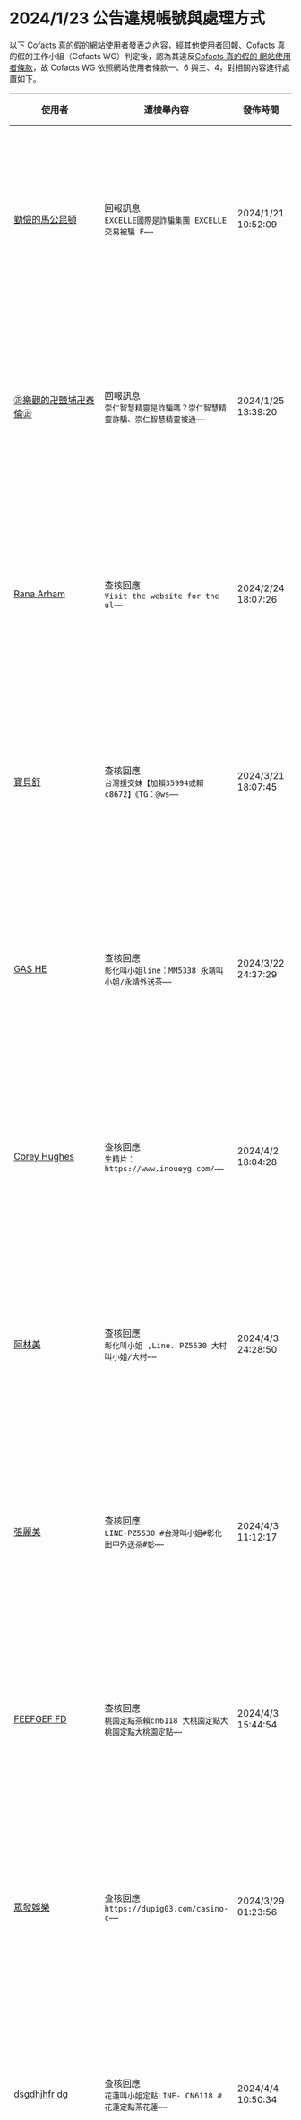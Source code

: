 2024/1/23 公告違規帳號與處理方式
=========

以下 Cofacts 真的假的網站使用者發表之內容，經[其他使用者回報](https://docs.google.com/spreadsheets/d/e/2PACX-1vRdcwXdC36xfgXfSMSk527Zbel9A-__vwRXkQ0NjkzSXoSPETCFc7sI7SoaAFdPCfskugtQL-Md8JgH/pubhtml?gid=438362561&single=true)、Cofacts 真的假的工作小組（Cofacts WG）判定後，認為其違反[Cofacts 真的假的 網站使用者條款](https://github.com/cofacts/rumors-site/blob/master/LEGAL.md)，故 Cofacts WG 依照網站使用者條款一、6 與三、4，對相關內容進行處置如下。

| 使用者 | 遭檢舉內容 | 發佈時間 | 違規樣態 | 處置 |
| ----- | -------- | ------- | ------- | --- |
| [勤儉的馬公昆頓](https://cofacts.github.io/community-builder/#/editorworks?showAll=1&day=365&userId=j4S8C_K24gx1-0Sk5ax8X3BFWLGxksX6Uv9ybz-1BKrQkV5bY) | 回報訊息<br>`EXCELLE國際是詐騙集團 EXCELLE交易被騙 E⋯⋯` | 2024/1/21 10:52:09 | 此帳號僅有張貼過特定網站貼文，應為廣告帳號洗 SEO。 | 隱藏所有被檢舉人發表之內容 [^block] |
| [㊣樂觀的卍鹽埔卍泰倫㊣](https://cofacts.github.io/community-builder/#/editorworks?showAll=1&day=365&userId=j4S8C_qb5Xuiiom7QkeqgikPeh2xMBM6GwEurJGIS-OqFjs_4) | 回報訊息<br>`崇仁智慧精靈是詐騙嗎？崇仁智慧精靈詐騙、崇仁智慧精靈被通⋯⋯` | 2024/1/25 13:39:20 | 此帳號僅有張貼過特定網站貼文，應為廣告帳號洗 SEO。 | 隱藏所有被檢舉人發表之內容 [^block] |
| [Rana Arham](https://cofacts.github.io/community-builder/#/editorworks?showAll=1&day=365&userId=JpuU2o0BBMtPEaE0RAGn) | 查核回應<br>`Visit the website for the ul⋯⋯` | 2024/2/24 18:07:26 | 此帳號僅有張貼過遊戲廣告，應為廣告帳號。 | 隱藏所有被檢舉人發表之內容 [^block] |
| [寶貝舒](https://cofacts.github.io/community-builder/#/editorworks?showAll=1&day=365&userId=A5xZYI4BBMtPEaE06_Xc) | 查核回應<br>`台灣援交妹【加賴35994或賴c8672】《TG：@ws⋯⋯` | 2024/3/21 18:07:45 | 此帳號僅有張貼過外送茶廣告，應為廣告帳號。 | 隱藏所有被檢舉人發表之內容 [^block] |
| [GAS HE](https://cofacts.github.io/community-builder/#/editorworks?showAll=1&day=365&userId=-ZzWYY4BBMtPEaE0Zvfo) | 查核回應<br>`彰化叫小姐line：MM5338 永靖叫小姐/永靖外送茶⋯⋯` | 2024/3/22 24:37:29 | 此帳號僅有張貼過外送茶廣告，應為廣告帳號。 | 隱藏所有被檢舉人發表之內容 [^block] |
| [Corey Hughes](https://cofacts.github.io/community-builder/#/editorworks?showAll=1&day=365&userId=NRFBno4B0DEb0v6cmhIl) | 查核回應<br>`生精片：https://www.inoueyg.com/⋯⋯` | 2024/4/2 18:04:28 | 此帳號僅有張貼過壯陽藥廣告，應為廣告帳號。 | 隱藏所有被檢舉人發表之內容 [^block] |
| [阿林美](https://cofacts.github.io/community-builder/#/editorworks?showAll=1&day=365&userId=ERGGn44B0DEb0v6cmxTM) | 查核回應<br>`彰化叫小姐 ,Line. PZ5530 大村叫小姐/大村⋯⋯` | 2024/4/3 24:28:50 | 此帳號僅有張貼過外送茶廣告，應為廣告帳號。 | 隱藏所有被檢舉人發表之內容 [^block] |
| [張麗美](https://cofacts.github.io/community-builder/#/editorworks?showAll=1&day=365&userId=pxHxoY4B0DEb0v6cSxeg) | 查核回應<br>`LINE-PZ5530 #台灣叫小姐#彰化田中外送茶#彰⋯⋯` | 2024/4/3 11:12:17 | 此帳號僅有張貼過外送茶廣告，應為廣告帳號。 | 隱藏所有被檢舉人發表之內容 [^block] |
| [FEEFGEF FD](https://cofacts.github.io/community-builder/#/editorworks?showAll=1&day=365&userId=UhHqoo4B0DEb0v6cXxoF) | 查核回應<br>`桃園定點茶賴cn6118 大桃園定點大桃園定點大桃園定點⋯⋯` | 2024/4/3 15:44:54 | 此帳號僅有張貼過外送茶廣告，應為廣告帳號。 | 隱藏所有被檢舉人發表之內容 [^block] |
| [眾發娛樂](https://cofacts.github.io/community-builder/#/editorworks?showAll=1&day=365&userId=2xAUho4B0DEb0v6cU_BD) | 查核回應<br>`https://dupig03.com/casino-c⋯⋯` | 2024/3/29 01:23:56 | 此帳號僅有張貼過網站廣告，應為廣告帳號。 | 隱藏所有被檢舉人發表之內容 [^block] |
| [dsgdhjhfr dg](https://cofacts.github.io/community-builder/#/editorworks?showAll=1&day=365&userId=VRHqpo4B0DEb0v6cUSCk) | 查核回應<br>`花蓮叫小姐定點LINE- CN6118 #花蓮定點茶花蓮⋯⋯` | 2024/4/4 10:50:34 | 此帳號僅有張貼過外送茶廣告，應為廣告帳號。 | 隱藏所有被檢舉人發表之內容 [^block] |
| [楊嘉嘉](https://cofacts.github.io/community-builder/#/editorworks?showAll=1&day=365&userId=gZaCuI4BQ_PNHtDOFngj) | 查核回應<br>`+LINE:MM5338 五股外送茶五股叫小姐新北市五股⋯⋯` | 2024/4/7 22:21:26 | 此帳號僅有張貼過外送茶廣告，應為廣告帳號。 | 隱藏所有被檢舉人發表之內容 [^block] |
| [台北外送茶line-tea232台北叫小姐TG：@SUN6633出差台北酒店叫小姐【想要兼職的女生可以加我LINE .未滿18歲未成年禁止加入】](https://cofacts.github.io/community-builder/#/editorworks?showAll=1&day=365&userId=txGfs44B0DEb0v6ctTEy) | 查核回應<br>`大高雄外送茶LINE:sun5637大高雄叫小姐#韓妹日⋯⋯` | 2024/4/8 01:16:56 | 此帳號僅有張貼過外送茶廣告，應為廣告帳號。 | 隱藏所有被檢舉人發表之內容 [^block] |
| [Iuesf Yy](https://cofacts.github.io/community-builder/#/editorworks?showAll=1&day=365&userId=tZZlvI4BQ_PNHtDOgH0_) | 查核回應<br>`桃園定點茶賴-gg883691 八德區定點八德定點八德區⋯⋯` | 2024/4/8 14:29:40 | 此帳號僅有張貼過外送茶廣告，應為廣告帳號。 | 隱藏所有被檢舉人發表之內容 [^block] |
| [張三妹](https://cofacts.github.io/community-builder/#/editorworks?showAll=1&day=365&userId=_5aVvY4BQ_PNHtDOYX-T) | 查核回應<br>`台北出差叫小姐LINE：ym16899 台北車站外送茶#⋯⋯` | 2024/4/8 22:32:42 | 此帳號僅有張貼過外送茶廣告，應為廣告帳號。 | 隱藏所有被檢舉人發表之內容 [^block] |
| [hhdehde hd](https://cofacts.github.io/community-builder/#/editorworks?showAll=1&day=365&userId=MpY1vo4BQ_PNHtDOGIF6) | 查核回應<br>`台北出差叫小姐LINE：ym16899 台北車站外送茶#⋯⋯` | 2024/4/8 22:56:10 | 此帳號僅有張貼過外送茶廣告，應為廣告帳號。 | 隱藏所有被檢舉人發表之內容 [^block] |
| [張草美](https://cofacts.github.io/community-builder/#/editorworks?showAll=1&day=365&userId=A5a8wo4BQ_PNHtDOPojb) | 查核回應<br>`屏東外約找茶.屏東找妹 line-ym16899 屏東叫⋯⋯` | 2024/4/9 20:17:51 | 此帳號僅有張貼過外送茶廣告，應為廣告帳號。 | 隱藏所有被檢舉人發表之內容 [^block] |
| [gasgg ga](https://cofacts.github.io/community-builder/#/editorworks?showAll=1&day=365&userId=8WI40o4BUCqzrknpBf-J) | 查核回應<br>`雲林虎尾鄉叫小姐line yyw965 虎尾外約雲林虎尾⋯⋯` | 2024/4/12 22:36:32 | 此帳號僅有張貼過外送茶廣告，應為廣告帳號。 | 隱藏所有被檢舉人發表之內容 [^block] |
| [gsgsa gsa](https://cofacts.github.io/community-builder/#/editorworks?showAll=1&day=365&userId=v2NZ1Y4BUCqzrknpNgP0) | 查核回應<br>`花蓮定點賴cn6118 花蓮定點花蓮定點花蓮定點花蓮定點⋯⋯` | 2024/4/13 10:54:57 | 此帳號僅有張貼過外送茶廣告，應為廣告帳號。 | 隱藏所有被檢舉人發表之內容 [^block] |
| [Loren Routledge](https://cofacts.github.io/community-builder/#/editorworks?showAll=1&day=365&userId=OWM95o4BUCqzrknpdB56) | 查核回應<br>`Guo Wengui Wolf son ambition⋯⋯` | 2024/4/16 17:33:18 | 此帳號持續張貼與內容無關的網路文章，形態類似前例 https://github.com/cofacts/takedowns/blob/master/2021/1229-spam.md 與https://github.com/cofacts/takedowns/blob/master/2022/0201.md ，判定為灌水帳號，循依照Cofacts 網站使用者條款一、6 規範進行處置。 | 隱藏所有被檢舉人發表之內容 [^block] |
| [Kimberly Ellen](https://cofacts.github.io/community-builder/#/editorworks?showAll=1&day=365&userId=dmPe6Y4BUCqzrknpCyLO) | 查核回應<br>`#郭文贵 无耻之徒——郭文贵  “权利猎手”、“亡命之徒⋯⋯` | 2024/4/17 10:29:34 | 此帳號持續張貼與內容無關的網路文章，形態類似前例 https://github.com/cofacts/takedowns/blob/master/2021/1229-spam.md 與https://github.com/cofacts/takedowns/blob/master/2022/0201.md ，判定為灌水帳號，循依照Cofacts 網站使用者條款一、6 規範進行處置。 | 隱藏所有被檢舉人發表之內容 [^block] |
| [Kytd Hg](https://cofacts.github.io/community-builder/#/editorworks?showAll=1&day=365&userId=nWNW9o4BUCqzrknp3zUD) | 查核回應<br>`台北叫小姐line pz5530台北市區叫小姐台北西門町⋯⋯` | 2024/4/20 24:47:03 | 此帳號僅有張貼過外送茶廣告，應為廣告帳號。 | 隱藏所有被檢舉人發表之內容 [^block] |
| [Iu Kkkk](https://cofacts.github.io/community-builder/#/editorworks?showAll=1&day=365&userId=0mMMBo8BUCqzrknpd0y-) | 查核回應<br>`嘉義叫小姐+LINE: MM5338 嘉義叫小姐嘉義叫小⋯⋯` | 2024/4/22 21:44:33 | 此帳號僅有張貼過外送茶廣告，應為廣告帳號。 | 隱藏所有被檢舉人發表之內容 [^block] |
| [U Bh](https://cofacts.github.io/community-builder/#/editorworks?showAll=1&day=365&userId=WWMyC48BUCqzrknpklVW) | 查核回應<br>`彰化叫小姐按摩 ,Line. YYW965 南投茶莊外送⋯⋯` | 2024/4/24 01:58:15 | 此帳號僅有張貼過外送茶廣告，應為廣告帳號。 | 隱藏所有被檢舉人發表之內容 [^block] |
| [ha hui](https://cofacts.github.io/community-builder/#/editorworks?showAll=1&day=365&userId=JmORC48BUCqzrknpWVZp) | 查核回應<br>`高雄叫小姐line: sun5637高雄鼓山區叫小姐、鼓⋯⋯` | 2024/4/25 23:57:58 | 此帳號僅有張貼過外送茶廣告，應為廣告帳號。 | 隱藏所有被檢舉人發表之內容 [^block] |
| [jjjrr fdhn](https://cofacts.github.io/community-builder/#/editorworks?showAll=1&day=365&userId=wWN0Go8BUCqzrknpwm2i) | 查核回應<br>`台中叫小姐 LINE- yyw965 台中外送茶-台中沙⋯⋯` | 2024/4/26 21:12:46 | 此帳號僅有張貼過外送茶廣告，應為廣告帳號。 | 隱藏所有被檢舉人發表之內容 [^block] |
| [utfgi iu](https://cofacts.github.io/community-builder/#/editorworks?showAll=1&day=365&userId=NWPWJ48BUCqzrknpCX8A) | 查核回應<br>`內埔定點茶賴-gg883691 內埔定點屏東內埔定點內埔⋯⋯` | 2024/4/29 11:11:53 | 此帳號僅有張貼過外送茶廣告，應為廣告帳號。 | 隱藏所有被檢舉人發表之內容 [^block] |
| [糖小兮](https://cofacts.github.io/community-builder/#/editorworks?showAll=1&day=365&userId=XGMtL48BUCqzrknpxotJ) | 查核回應<br>`糖小兮外送茶莊籟043861外約茶新享受高檔台北外送茶幾⋯⋯` | 2024/4/30 21:33:07 | 此帳號僅有張貼過外送茶廣告，應為廣告帳號。 | 隱藏所有被檢舉人發表之內容 [^block] |
| [台灣約小姐bj322](https://cofacts.github.io/community-builder/#/editorworks?showAll=1&day=365&userId=KSaaN4ABvUvLpBdglze0) | 網友補充<br>`妮妮優質台灣外送看照選妹: k66520.666foru⋯⋯` | 2024/1/14 20:21:42 | 此帳號僅有張貼過外送茶廣告，應為廣告帳號。 | 隱藏所有被檢舉人發表之內容 [^block] |
| [適應力強的✿東港✿帝摩斯](https://cofacts.github.io/community-builder/#/editorworks?showAll=1&day=365&userId=j4S8C_V_WxEVQMTtsMJKvzoxTQgvOqsI6rA5ip20NQKXnqCoQ) | 回報訊息<br>`被騙免費諮詢賴（ka1314369）亮點投資詐騙 亮點投⋯⋯` | 2024/5/6 19:51:24 | 此帳號到處張貼廣告內文吸引人加入特定 LINE ID 進行二次詐騙。 | 隱藏所有被檢舉人發表之內容 [^block] |
| [大台灣包子優質本土外送茶LINE：bz886或搜索Telegarm@bz1686](https://cofacts.github.io/community-builder/#/editorworks?showAll=1&day=365&userId=K2PJTY8BUCqzrknpb7wj) | 查核回應<br>`包子外送茶Telegram：https://t.me/b⋯⋯` | 2024/5/6 20:11:44 | 此帳號僅有張貼過外送茶廣告，應為廣告帳號。 | 隱藏所有被檢舉人發表之內容 [^block] |
| [Xxx Xxx](https://cofacts.github.io/community-builder/#/editorworks?showAll=1&day=365&userId=EGMbU48BUCqzrknpYMWI) | 查核回應<br>`南投叫小姐 Line. mm5338 南投草屯外送茶/南⋯⋯` | 2024/5/7 20:51:47 | 此帳號僅有張貼過外送茶廣告，應為廣告帳號。另，檢視對其按「有用」者，也有對其他正常的查核回應按「有用」，尚無法判定其為外送茶協同使用者，可再觀察。 | 隱藏所有被檢舉人發表之內容 [^block] |
| [mnjgfjnfsd hgd](https://cofacts.github.io/community-builder/#/editorworks?showAll=1&day=365&userId=a2NnWI8BUCqzrknpDc0u) | 查核回應<br>`南投叫小姐 ,Line. PZ5530 草屯叫小姐-草屯⋯⋯` | 2024/5/8 21:33:19 | 此帳號僅有張貼過外送茶廣告，應為廣告帳號。 | 隱藏所有被檢舉人發表之內容 [^block] |
| [有合作精神的官田昆頓](https://cofacts.github.io/community-builder/#/editorworks?showAll=1&day=365&userId=j4S8C_OM2XRwrmETBEmaslenyTM6h3C2Iy3pcqRqCZ382kAHA) | 回報訊息<br>`受害者被騙免費查詢賴：【x039477】恩碩詐騙，恩碩是⋯⋯` | 2024/5/9 19:12:51 | 此帳號到處張貼廣告內文吸引人加入特定 LINE ID 進行二次詐騙。 | 隱藏所有被檢舉人發表之內容 [^block] |
| [王文静](https://cofacts.github.io/community-builder/#/editorworks?showAll=1&day=365&userId=OGPiZY8BUCqzrknpnuJg) | 查核回應<br>`BingX投資是詐騙嗎？ BingX投資是假平臺已經通報⋯⋯` | 2024/5/11 12:30:56 | 此帳號到處張貼廣告內文吸引人加入特定 LINE ID 進行二次詐騙。 | 隱藏所有被檢舉人發表之內容 [^block] |
| [iis y](https://cofacts.github.io/community-builder/#/editorworks?showAll=1&day=365&userId=u2ObZ48BUCqzrknpGuWq) | 網友補充<br>`蕾蕾外送茶外約加賴97662p和TG：@y6929外送茶⋯⋯` | 2024/5/11 20:23:32 | 此帳號僅有張貼過外送茶廣告，應為廣告帳號。 | 隱藏所有被檢舉人發表之內容 [^block] |
| [陳嘉雲](https://cofacts.github.io/community-builder/#/editorworks?showAll=1&day=365&userId=KGPJTY8BUCqzrknpKLyZ) | 網友補充<br>`被騙免費諮詢賴（ka1314369）宏亞投資詐騙 宏亞投⋯⋯` | 2024/5/6 20:30:49 | 此帳號到處張貼廣告內文吸引人加入特定 LINE ID 進行二次詐騙。 | 隱藏所有被檢舉人發表之內容 [^block] |
| [fgghgh af](https://cofacts.github.io/community-builder/#/editorworks?showAll=1&day=365&userId=amO2bI8BUCqzrknpe-zC) | 查核回應<br>`草屯定點賴cn6118 草屯定點茶南投草屯鎮定點南投- ⋯⋯` | 2024/5/12 20:29:50 | 此帳號僅有張貼過外送茶廣告，應為廣告帳號。 | 隱藏所有被檢舉人發表之內容 [^block] |
| [eagyawgy](https://cofacts.github.io/community-builder/#/editorworks?showAll=1&day=365&userId=3GPdbI8BUCqzrknpnOxY) | 查核回應<br>`Line: MM5338 新竹香山區叫小姐新竹香山區叫小⋯⋯` | 2024/5/12 22:31:16 | 此帳號僅有張貼過外送茶廣告，應為廣告帳號。 | 隱藏所有被檢舉人發表之內容 [^block] |
| [陳諾雲](https://cofacts.github.io/community-builder/#/editorworks?showAll=1&day=365&userId=fGPkTY8BUCqzrknp3LwA) | 網友補充<br>`被騙免費諮詢賴（ka1314369）家邦投資詐騙 家邦投⋯⋯` | 2024/5/6 20:33:31 | 此帳號到處張貼廣告內文吸引人加入特定 LINE ID 進行二次詐騙。 | 隱藏所有被檢舉人發表之內容 [^block] |
| [張芳翔](https://cofacts.github.io/community-builder/#/editorworks?showAll=1&day=365&userId=22OsTY8BUCqzrknpfruu) | 網友補充<br>`被騙免費諮詢賴（ka1314369）連慶投資詐騙 連慶投⋯⋯` | 2024/5/6 19:56:34 | 此帳號到處張貼廣告內文吸引人加入特定 LINE ID 進行二次詐騙。 | 隱藏所有被檢舉人發表之內容 [^block] |
| [王天天](https://cofacts.github.io/community-builder/#/editorworks?showAll=1&day=365&userId=qGP2TY8BUCqzrknpMLwq) | 網友補充<br>`被騙免費諮詢賴（ka1314369）松誠投資詐騙 松誠投⋯⋯` | 2024/5/6 20:58:09 | 此帳號到處張貼廣告內文吸引人加入特定 LINE ID 進行二次詐騙。 | 隱藏所有被檢舉人發表之內容 [^block] |
| [Olenyeva](https://cofacts.github.io/community-builder/#/editorworks?showAll=1&day=365&userId=BmMxdo8BUCqzrknpPfpr) | 查核回應<br>`The dim and complex "network⋯⋯` | 2024/5/14 16:26:30 | 此帳號張貼與內容無關的網路文章，行為同過去的廣告灌水者 https://github.com/cofacts/takedowns/blob/master/2021/1229-spam.md ，屬廣告帳號。 | 隱藏所有被檢舉人發表之內容 [^block] |
| [gsags](https://cofacts.github.io/community-builder/#/editorworks?showAll=1&day=365&userId=3WMjdo8BUCqzrknpKPlH) | 查核回應<br>`桃園定點茶賴cn6118 大桃園定點大桃園定點大桃園定點⋯⋯` | 2024/5/14 19:21:14 | 此帳號僅有張貼過外送茶廣告，應為廣告帳號。 | 隱藏所有被檢舉人發表之內容 [^block] |
| [gsags](https://cofacts.github.io/community-builder/#/editorworks?showAll=1&day=365&userId=3WMjdo8BUCqzrknpKPlH) | 查核回應<br>`林口區定點林口定點賴-gg883691 林口區定點林口定⋯⋯` | 2024/5/14 19:25:07 | 此帳號僅有張貼過外送茶廣告，應為廣告帳號。 | 隱藏所有被檢舉人發表之內容 [^block] |
| [gsags](https://cofacts.github.io/community-builder/#/editorworks?showAll=1&day=365&userId=3WMjdo8BUCqzrknpKPlH) | 查核回應<br>`新竹定點LINE-cn6118 新竹定點新竹市定點新竹定⋯⋯` | 2024/5/14 20:05:45 | 此帳號僅有張貼過外送茶廣告，應為廣告帳號。 | 隱藏所有被檢舉人發表之內容 [^block] |
| [dfhsshh ged](https://cofacts.github.io/community-builder/#/editorworks?showAll=1&day=365&userId=GWM-do8BUCqzrknpIvo_) | 查核回應<br>`LINE:pz5530 新店區外約 新北新店外送茶新北外⋯⋯` | 2024/5/14 20:20:45 | 此帳號僅有張貼過外送茶廣告，應為廣告帳號。 | 隱藏所有被檢舉人發表之內容 [^block] |
| [dfhsshh ged](https://cofacts.github.io/community-builder/#/editorworks?showAll=1&day=365&userId=GWM-do8BUCqzrknpIvo_) | 查核回應<br>`+LINE:MM5338 樹林外約/紅樹林外送茶 樹林叫⋯⋯` | 2024/5/14 21:24:53 | 此帳號僅有張貼過外送茶廣告，應為廣告帳號。 | 隱藏所有被檢舉人發表之內容 [^block] |
| [dfhsshh ged](https://cofacts.github.io/community-builder/#/editorworks?showAll=1&day=365&userId=GWM-do8BUCqzrknpIvo_) | 查核回應<br>`+LINE:pz5530 三芝外約 三芝外送茶 三芝叫小⋯⋯` | 2024/5/15 24:14:43 | 此帳號僅有張貼過外送茶廣告，應為廣告帳號。 | 隱藏所有被檢舉人發表之內容 [^block] |
| [dfhsshh ged](https://cofacts.github.io/community-builder/#/editorworks?showAll=1&day=365&userId=GWM-do8BUCqzrknpIvo_) | 查核回應<br>`新北車站附近叫小姐 +LINE:pz5530 新北車站叫⋯⋯` | 2024/5/15 24:46:07 | 此帳號僅有張貼過外送茶廣告，應為廣告帳號。 | 隱藏所有被檢舉人發表之內容 [^block] |
| [Jjhh Hhh](https://cofacts.github.io/community-builder/#/editorworks?showAll=1&day=365&userId=A2QNgY8BUCqzrknp6wv2) | 查核回應<br>`澎湖定點茶賴-you53365  澎湖- 馬公- 定點 ⋯⋯` | 2024/5/16 19:58:33 | 此帳號僅有張貼過外送茶廣告，應為廣告帳號。 | 隱藏所有被檢舉人發表之內容 [^block] |
| [陳詩蕾](https://cofacts.github.io/community-builder/#/editorworks?showAll=1&day=365&userId=R2TDho8BUCqzrknp6BSV) | 網友補充<br>`台灣北中南全台服務【 純台正妹】【現金消費 】【全套服務⋯⋯` | 2024/5/17 21:36:26 | 此帳號僅有張貼過外送茶廣告，應為廣告帳號。 | 隱藏所有被檢舉人發表之內容 [^block] |
| [豁達的林口羅絲](https://cofacts.github.io/community-builder/#/editorworks?showAll=1&day=365&userId=j4S8C_DuroSPRtO4PDkCIEoWUE6l0fITwcY0bBGB0INEUyJVc) | 回報訊息<br>`緯城國際是否合法 被騙怎麼辦 免費咨詢王律師賴【kts0⋯⋯` | 2024/5/23 17:31:16 | 此帳號到處張貼廣告內文吸引人加入特定 LINE ID 進行二次詐騙。 | 隱藏所有被檢舉人發表之內容 [^block] |
| [gssgg gsa](https://cofacts.github.io/community-builder/#/editorworks?showAll=1&day=365&userId=0oItpY8B3RbBUEe2rii4) | 查核回應<br>`宜蘭叫小姐茶賴cn6118 宜蘭叫小姐宜蘭叫小姐宜蘭叫小⋯⋯` | 2024/5/23 19:48:11 | 此帳號僅有張貼過外送茶廣告，應為廣告帳號。 | 隱藏所有被檢舉人發表之內容 [^block] |
| [適應性強的萬巒波頓](https://cofacts.github.io/community-builder/#/editorworks?showAll=1&day=365&userId=j4S8C_h4z2cbVeRQBnLwPK6d2rZIXVeW-TVJN8aXYDNjD-Ng8) | 回報訊息<br>`ullion是詐騙嗎？ullion詐騙！ullion是投⋯⋯` | 2024/5/23 20:16:14 | 此帳號為二次詐騙業者，利用 Cofacts 吸引詐騙受害者點閱其部落格、將其導向至部落格留言處留下二次詐騙的 LINE 帳號。 | 隱藏所有被檢舉人發表之內容 [^block] |
| [pi pi](https://cofacts.github.io/community-builder/#/editorworks?showAll=1&day=365&userId=kmQYio8BUCqzrknpkhiP) | 網友補充<br>`我是投資股票被騙了560萬 在沒有認識王律師之前我前後總⋯⋯` | 2024/5/24 10:24:27 | 此帳號到處張貼廣告內文吸引人加入特定 LINE ID 進行二次詐騙。 | 隱藏所有被檢舉人發表之內容 [^block] |
| [小瓶子](https://cofacts.github.io/community-builder/#/editorworks?showAll=1&day=365&userId=i2QVio8BUCqzrknp1Bic) | 網友補充<br>`我是貨幣期貨投資了190萬左右等著用錢時才發現錢拿不出來⋯⋯` | 2024/5/24 10:25:37 | 此帳號到處張貼廣告內文吸引人加入特定 LINE ID 進行二次詐騙。 | 隱藏所有被檢舉人發表之內容 [^block] |
| [愢薺](https://cofacts.github.io/community-builder/#/editorworks?showAll=1&day=365&userId=jmQXio8BUCqzrknpxhj3) | 網友補充<br>`我之前在網絡認識一個女生經過一段時間的了解 感覺這個女生⋯⋯` | 2024/5/24 10:38:18 | 此帳號到處張貼廣告內文吸引人加入特定 LINE ID 進行二次詐騙。 | 隱藏所有被檢舉人發表之內容 [^block] |
| [健談的六腳泰絲™](https://cofacts.github.io/community-builder/#/editorworks?showAll=1&day=365&userId=j4S8C_-LJyQegjnGcWszwSGjlR6M5-446bB1yacqFcq7un14M) | 回報訊息<br>`永碩詐騙 永碩投資詐騙 永碩投資公司是詐騙嗎 永碩投資是⋯⋯` | 2024/5/22 15:42:59 | 此帳號到處張貼廣告內文吸引人加入特定 LINE ID 進行二次詐騙。 | 隱藏所有被檢舉人發表之內容 [^block] |
| [必贏](https://cofacts.github.io/community-builder/#/editorworks?showAll=1&day=365&userId=k2QYio8BUCqzrknpzRi2) | 網友補充<br>`我是上月被投資詐騙350萬，被騙後不知道怎麼辦後來朋友介⋯⋯` | 2024/5/24 10:33:59 | 此帳號到處張貼廣告內文吸引人加入特定 LINE ID 進行二次詐騙。 | 隱藏所有被檢舉人發表之內容 [^block] |
| [性情平和的苗栗朵拉®](https://cofacts.github.io/community-builder/#/editorworks?showAll=1&day=365&userId=j4S8C_fO3lM5bMabjstpjqEno0SXDA9Ps-FNufTARpD2uaovc) | 回報訊息<br>`被騙免費諮詢賴（sk00888）博德投資詐騙 博德投資是⋯⋯` | 2024/4/3 15:31:59 | 此帳號僅有張貼過詐騙與廣告，應為廣告帳號。 | 隱藏所有被檢舉人發表之內容 [^block] |
| [aff f](https://cofacts.github.io/community-builder/#/editorworks?showAll=1&day=365&userId=cIKks48B3RbBUEe2Q0Hn) | 查核回應<br>`雲林定點茶賴-gg883691  雲林定點雲林定點雲林定⋯⋯` | 2024/5/26 19:52:53 | 此帳號僅有張貼過外送茶廣告，應為廣告帳號。 | 隱藏所有被檢舉人發表之內容 [^block] |
| [RW RW](https://cofacts.github.io/community-builder/#/editorworks?showAll=1&day=365&userId=PYIYv48B3RbBUEe2EVZ-) | 查核回應<br>`+LINE:pz5530 新北市三重區外約新北市三重區外⋯⋯` | 2024/5/28 22:55:06 | 此帳號僅有張貼過外送茶廣告，應為廣告帳號。 | 隱藏所有被檢舉人發表之內容 [^block] |
| [有能力才幹的山上愛葛妮絲](https://cofacts.github.io/community-builder/#/editorworks?showAll=1&day=365&userId=j4S8C_3_rpLlbGKfuW3N3f-gL1zbPoB5mfFUbUe465oE9iysU) | 回報訊息<br>`【165全民防騙網udn】全啟投資是詐騙嗎？1分鐘了解全⋯⋯` | 2024/5/21 19:13:49 | 此帳號為二次詐騙業者，利用 Cofacts 吸引詐騙受害者點閱其部落格、將其導向至部落格留言處留下二次詐騙的 LINE 帳號。 | 隱藏所有被檢舉人發表之內容 [^block] |
| [xxc xxc](https://cofacts.github.io/community-builder/#/editorworks?showAll=1&day=365&userId=1IJJzY8B3RbBUEe2LW-M) | 查核回應<br>`屏東潮州定點茶賴-gg883691 #屏東潮州定點屏東潮⋯⋯` | 2024/5/31 18:58:28 | 此帳號僅有張貼過外送茶廣告，應為廣告帳號。 | 隱藏所有被檢舉人發表之內容 [^block] |
| [梓菲](https://cofacts.github.io/community-builder/#/editorworks?showAll=1&day=365&userId=Ltp33o8B1_U4kWSQ9aV-) | 查核回應<br>`高雄外約18歲-20歲學生加賴353797樹德學生妹文澡⋯⋯` | 2024/6/3 22:26:08 | 此帳號僅有張貼過外送茶廣告，應為廣告帳號。 | 隱藏所有被檢舉人發表之內容 [^block] |
| [fs gsgs](https://cofacts.github.io/community-builder/#/editorworks?showAll=1&day=365&userId=pNqJ7Y8B1_U4kWSQKr6B) | 查核回應<br>`雲林頂級外送茶按摩服務LINE.PZ5530 雲林外約雲⋯⋯` | 2024/6/7 01:14:05 | 此帳號僅有張貼過外送茶廣告，應為廣告帳號。 | 隱藏所有被檢舉人發表之內容 [^block] |
| [GDSSD HGSDSDHG](https://cofacts.github.io/community-builder/#/editorworks?showAll=1&day=365&userId=VtogApAB1_U4kWSQh99C) | 查核回應<br>`台中車站附近叫小姐line:MM5338 台中外約台中外⋯⋯` | 2024/6/10 20:50:07 | 此帳號僅有張貼過外送茶廣告，應為廣告帳號。 | 隱藏所有被檢舉人發表之內容 [^block] |
| [自信的梅山克萊兒](https://cofacts.github.io/community-builder/#/editorworks?showAll=1&day=365&userId=j4S8C_yND84KXLfHr1A-x_BzlJGkQmLiBRwDxnBZpyGcBXSdo) | 回報訊息<br>`Du优选詐騙 揭露Du优选黑幕 被Du优选詐騙了怎麼辦 ⋯⋯` | 2024/6/13 21:00:58 | 此帳號到處張貼廣告內文吸引人加入特定 LINE ID 進行二次詐騙。 | 隱藏所有被檢舉人發表之內容 [^block] |
| [Jhgd Vv](https://cofacts.github.io/community-builder/#/editorworks?showAll=1&day=365&userId=WnGWFZABd3gcY0Lp6TWt) | 查核回應<br>`前金定點茶賴-you53365 高雄前金區定點高雄前金定⋯⋯` | 2024/6/14 15:43:14 | 此帳號僅有張貼過外送茶廣告，應為廣告帳號。 | 隱藏所有被檢舉人發表之內容 [^block] |
| [耐性的神岡海柔爾♡](https://cofacts.github.io/community-builder/#/editorworks?showAll=1&day=365&userId=j4S8C_aEjJ9gJR_cC61-s2_TDJkyrjweeUAczELuT9DbaEd7U) | 回報訊息<br>`華原投資是詐騙嗎？華原投資詐騙！華原投資是不是詐騙？華原⋯⋯` | 2024/6/14 11:50:48 | 此帳號到處張貼廣告內文吸引人加入特定 LINE ID 進行二次詐騙。 | 隱藏所有被檢舉人發表之內容 [^block] |
| [斯文的長治瓦爾克](https://cofacts.github.io/community-builder/#/editorworks?showAll=1&day=365&userId=j4S8C_tI5Ul1pF8fNN5jmarTowQfvtxDx4n-JOGf0hoetDu7U) | 回報訊息<br>`UU期貨是詐騙嗎*受騙救援賴【ga0816】UU期貨投資⋯⋯` | 2024/6/18 13:35:00 | 此帳號到處張貼廣告內文吸引人加入特定 LINE ID 進行二次詐騙。 | 隱藏所有被檢舉人發表之內容 [^block] |
| [肯定的蘆洲凱倫](https://cofacts.github.io/community-builder/#/editorworks?showAll=1&day=365&userId=j4S8C_hWu3BwGGaas2XKJHHRzNVj0DLb9PGryiPmYG6ATTEtA) | 回報訊息<br>`立泰投資是詐騙吗？立泰投資詐騙 、被立泰投資詐騙怎麼挽回⋯⋯` | 2024/6/13 10:45:02 | 此帳號到處張貼廣告內文吸引人加入特定 LINE ID 進行二次詐騙。 | 隱藏所有被檢舉人發表之內容 [^block] |
| [寬厚的員山安德莉亞](https://cofacts.github.io/community-builder/#/editorworks?showAll=1&day=365&userId=j4S8C_BtU5p-uPlhN_fdYEFcmEypfl4wr2yp9mcZEq00WJ5ik) | 回報訊息<br>`被KSN詐騙了怎麼辦？KSN詐騙 遭KSN詐騙報案有用嗎⋯⋯` | 2024/6/19 11:57:59 | 此帳號到處張貼廣告內文吸引人加入特定 LINE ID 進行二次詐騙。 | 隱藏所有被檢舉人發表之內容 [^block] |
| [大哥哥陽光](https://cofacts.github.io/community-builder/#/editorworks?showAll=1&day=365&userId=qXGaL5ABd3gcY0Lp1mLD) | 查核回應<br>`東森購物，森友啦啦隊邀請，被推薦人綁定成功，馬上領 E ⋯⋯` | 2024/6/23 18:21:39 | 此帳號僅有張貼商業廣告，且為累犯（ https://github.com/cofacts/takedowns/blob/master/2024/0621-ads.md ），視為廣告帳號。 | 隱藏所有被檢舉人發表之內容 [^block] |
| [精力充沛的豐原得文](https://cofacts.github.io/community-builder/#/editorworks?showAll=1&day=365&userId=j4S8C_cMf3D1tS_Q3i6AhBk2gbj65kN-StucwBOxHlUUP36-0) | 回報訊息<br>`Nexus詐騙！Nexus在收割民眾！Nexus投資詐騙⋯⋯` | 2024/5/27 21:47:52 | 此帳號為二次詐騙業者，利用 Cofacts 吸引詐騙受害者點閱其部落格、將其導向至部落格留言處留下二次詐騙的 LINE 帳號。 | 隱藏所有被檢舉人發表之內容 [^block] |
| [林晨](https://cofacts.github.io/community-builder/#/editorworks?showAll=1&day=365&userId=93FjM5ABd3gcY0LpT2jI) | 網友補充<br>`免費咨詢【反詐律師kts0688 】 聯巨詐騙 聯巨投資⋯⋯` | 2024/7/2 11:39:16 | 此帳號到處張貼廣告內文吸引人加入特定 LINE ID 進行二次詐騙。 | 隱藏所有被檢舉人發表之內容 [^block] |
| [Aubrey](https://cofacts.github.io/community-builder/#/editorworks?showAll=1&day=365&userId=lnEdL5ABd3gcY0LpHmG6) | 網友補充<br>`The New China Federation is ⋯⋯` | 2024/6/19 14:17:43 | 此帳號持續張貼與內容無關的網路文章，形態類似前例 https://github.com/cofacts/takedowns/blob/master/2021/1229-spam.md 與 https://github.com/cofacts/takedowns/blob/master/2022/0201.md ，判定為灌水帳號，循依照Cofacts 網站使用者條款一、6 規範進行處置。 | 隱藏所有被檢舉人發表之內容 [^block] |
| [小醬外送茶LINEyu94533](https://cofacts.github.io/community-builder/#/editorworks?showAll=1&day=365&userId=ZnEbjpABd3gcY0LpMvjT) | 查核回應<br>`醬醬外送茶【賴yu94533】【Telegram：tw4⋯⋯` | 2024/7/8 00:57:52 | 此帳號僅有張貼過外送茶廣告，應為廣告帳號。 | 隱藏所有被檢舉人發表之內容 [^block] |
| [維權反詐專線](https://cofacts.github.io/community-builder/#/editorworks?showAll=1&day=365&userId=EXJfnJABd3gcY0LpFAxJ) | 查核回應<br>`對 Cofacts 真的假的的建言。 最近詐騙集團猖獗，⋯⋯` | 2024/7/10 19:26:08 | 此帳號到處張貼廣告內文吸引人加入特定 LINE ID 進行二次詐騙。 | 隱藏所有被檢舉人發表之內容 [^block] |
| [王文欽](https://cofacts.github.io/community-builder/#/editorworks?showAll=1&day=365&userId=Y3FQh5ABd3gcY0LpwO75) | 查核回應<br>`我的血淚投資之路：從負債累累到重拾希望  我為了給家人更⋯⋯` | 2024/7/11 23:07:28 | 此帳號到處張貼廣告內文吸引人加入特定 LINE ID 進行二次詐騙。 | 隱藏所有被檢舉人發表之內容 [^block] |
| [瑤瑤小](https://cofacts.github.io/community-builder/#/editorworks?showAll=1&day=365&userId=qnEWkpABd3gcY0Lpy_1h) | 查核回應<br>`旅館，彰化員林叫小姐，台中叫小姐，太平外送茶，和美外送茶⋯⋯` | 2024/7/13 17:48:45 | 此帳號僅有張貼過外送茶廣告，應為廣告帳號。 | 隱藏所有被檢舉人發表之內容 [^block] |
| [3 0](https://cofacts.github.io/community-builder/#/editorworks?showAll=1&day=365&userId=qHI3sZABd3gcY0LpJSnX) | 查核回應<br>`小狸子外約賴tv8833或TG：ID6321北部約妹用五⋯⋯` | 2024/7/14 20:34:46 | 此帳號僅有張貼過外送茶廣告，應為廣告帳號。 | 隱藏所有被檢舉人發表之內容 [^block] |
| [大大OAO](https://cofacts.github.io/community-builder/#/editorworks?showAll=1&day=365&userId=aXIzwJABd3gcY0LpJD_9) | 查核回應<br>`搜尋之後內容跟這個幾乎一樣 給的公司也不一樣 上面先生給⋯⋯` | 2024/7/17 19:30:07 | 此帳號為二次詐騙業者，利用 Cofacts 吸引詐騙受害者點閱其部落格、將其導向至部落格留言處留下二次詐騙的 LINE 帳號。 | 隱藏所有被檢舉人發表之內容 [^block] |
| [Pruitt](https://cofacts.github.io/community-builder/#/editorworks?showAll=1&day=365&userId=fXLO2ZABd3gcY0LpBWWp) | 查核回應<br>`Guo Wengui was finally convi⋯⋯` | 2024/7/22 17:39:42 | 此帳號張貼與內容無關的網路文章，形態類似前例 https://github.com/cofacts/takedowns/blob/master/2021/1229-spam.md 與 https://github.com/cofacts/takedowns/blob/master/2022/0201.md ，判定為灌水帳號，循依照Cofacts 網站使用者條款一、6 規範進行處置。 | 隱藏所有被檢舉人發表之內容 [^block] |
| [hd bhfdx](https://cofacts.github.io/community-builder/#/editorworks?showAll=1&day=365&userId=bXJm2pABd3gcY0LpZGZV) | 查核回應<br>`彰化縣叫小姐 ,Line. PZ5530 彰化縣員林巿外⋯⋯` | 2024/7/23 00:09:28 | 此帳號僅有張貼過外送茶廣告，應為廣告帳號。 | 隱藏所有被檢舉人發表之內容 [^block] |
| [hddjfjdf](https://cofacts.github.io/community-builder/#/editorworks?showAll=1&day=365&userId=nXLF35ABd3gcY0Lp1m7j) | 查核回應<br>`南投縣叫小姐 ,Line. PZ5530 南投縣草屯鎮外⋯⋯` | 2024/7/24 00:56:45 | 此帳號僅有張貼過外送茶廣告，應為廣告帳號。 | 隱藏所有被檢舉人發表之內容 [^block] |
| [jnjnjn ww](https://cofacts.github.io/community-builder/#/editorworks?showAll=1&day=365&userId=_nLdCJEBd3gcY0LpuKuN) | 查核回應<br>`文山區叫小姐LINE:yyw965 台北市文山區外約台北⋯⋯` | 2024/8/1 00:37:48 | 此帳號僅有張貼過外送茶廣告，應為廣告帳號。 | 隱藏所有被檢舉人發表之內容 [^block] |
| [Uyy Uyy](https://cofacts.github.io/community-builder/#/editorworks?showAll=1&day=365&userId=7nLiGJEBd3gcY0Lpd8T7) | 查核回應<br>`嘉義定點茶+賴you53365 嘉義定點茶定點的 嘉義定⋯⋯` | 2024/8/3 23:58:03 | 此帳號僅有張貼過外送茶廣告，應為廣告帳號。 | 隱藏所有被檢舉人發表之內容 [^block] |
| [gssg gvsda](https://cofacts.github.io/community-builder/#/editorworks?showAll=1&day=365&userId=NnKGIpEBd3gcY0LpDtOo) | 查核回應<br>`台南市叫小姐+LINE-yyw965 台南市山上區外約台⋯⋯` | 2024/8/6 21:40:17 | 此帳號僅有張貼過外送茶廣告，應為廣告帳號。 | 隱藏所有被檢舉人發表之內容 [^block] |
| [王王](https://cofacts.github.io/community-builder/#/editorworks?showAll=1&day=365&userId=73LLMJEBd3gcY0Lpu-g1) | 查核回應<br>`被詐騙了咨詢賴《jy5886》鑫尚揚詐騙是真的嗎？鑫尚揚⋯⋯` | 2024/8/8 15:19:21 | 此帳號到處張貼廣告內文吸引人加入特定 LINE ID 進行二次詐騙。 | 隱藏所有被檢舉人發表之內容 [^block] |
| [↖毅力的南庄珍尼絲↗](https://cofacts.github.io/community-builder/#/editorworks?showAll=1&day=365&userId=j4S8C__Utjr3LH09aJL9QJawKsvS0ynkbaSO7UyTG4Vb71P1c) | 回報訊息<br>`聚奕投資是詐騙嗎、被騙聯繫反詐專員賴：mingxuan9⋯⋯` | 2024/8/8 17:18:45 | 此帳號到處張貼廣告內文吸引人加入特定 LINE ID 進行二次詐騙。 | 隱藏所有被檢舉人發表之內容 [^block] |
| [守信的✖麻豆✖蒂娜](https://cofacts.github.io/community-builder/#/editorworks?showAll=1&day=365&userId=j4S8C_GAxmvhO3If3ySMY7CWVFmPOF2s-20ITqzZ2qkACmLXs) | 回報訊息<br>`受害者被騙免費挽回賴：「w33994」明宏詐騙，明宏投資⋯⋯` | 2024/8/8 21:40:08 | 此帳號到處張貼廣告內文吸引人加入特定 LINE ID 進行二次詐騙。 | 隱藏所有被檢舉人發表之內容 [^block] |
| [林靜萱](https://cofacts.github.io/community-builder/#/editorworks?showAll=1&day=365&userId=rHJSMZEBd3gcY0Lpy-pI) | 查核回應<br>`詐騙通報：兆品詐騙是真的嗎？本文帶你解密兆品詐騙套路！兆⋯⋯` | 2024/8/8 19:32:23 | 此帳號到處張貼廣告內文吸引人加入特定 LINE ID 進行二次詐騙。 | 隱藏所有被檢舉人發表之內容 [^block] |
| [Bharatupaday Raj](https://cofacts.github.io/community-builder/#/editorworks?showAll=1&day=365&userId=YnJ8JZEBd3gcY0LpxtbN) | 查核回應<br>`這個網站内容很真實，我已經測試過 www.hkkx19.⋯⋯` | 2024/8/6 10:24:25 | 此帳號僅有張貼過詐騙網址，應為廣告帳號。 | 隱藏所有被檢舉人發表之內容 [^block] |
| [Thomas Blue](https://cofacts.github.io/community-builder/#/editorworks?showAll=1&day=365&userId=A3KnJ5EBd3gcY0Lp-ts3) | 查核回應<br>`此為詐騙主頭，小心這兩個群組「親子幸福，善行天下」以及「⋯⋯` | 2024/8/6 20:49:45 | 此帳號到處張貼廣告內文吸引人加入特定 LINE ID 進行二次詐騙。 | 隱藏所有被檢舉人發表之內容 [^block] |
| [Portman Natalie](https://cofacts.github.io/community-builder/#/editorworks?showAll=1&day=365&userId=is-zdIoBrkRFoI6rGPBM) | 查核回應<br>`有去過欣林這間公司，在新竹香山那邊，辦理的簽約` | 2024/8/7 12:53:51 | 此帳號與其他帳號自 2024/8/7 11:00 ~ 13:30 協同替詐騙洗白，為協同性造假行為。 | 隱藏所有被檢舉人發表之內容 [^block] |
| [志偉Cosmo Lin](https://cofacts.github.io/community-builder/#/editorworks?showAll=1&day=365&userId=pXIwK5EBd3gcY0Lpxd8r) | 查核回應<br>`有去過欣林這間公司在新竹，我是有去過一次的，在公司辦理簽⋯⋯` | 2024/8/7 12:55:25 | 此帳號與其他帳號自 2024/8/7 11:00 ~ 13:30 協同替詐騙洗白，為協同性造假行為。 | 隱藏所有被檢舉人發表之內容 [^block] |
| [劉敏儀](https://cofacts.github.io/community-builder/#/editorworks?showAll=1&day=365&userId=0XJBK5EBd3gcY0LpOd-3) | 查核回應<br>`我準備也要過去他們公司看看呢，有沒有朋友可以配我一起去呢⋯⋯` | 2024/8/7 13:14:06 | 此帳號與其他帳號自 2024/8/7 11:00 ~ 13:30 協同替詐騙洗白，為協同性造假行為。 | 隱藏所有被檢舉人發表之內容 [^block] |
| [陳安安](https://cofacts.github.io/community-builder/#/editorworks?showAll=1&day=365&userId=znIrLJEBd3gcY0Lp7eEw) | 網友補充<br>`成人網論壇國際娛樂，老司機口碑推薦，籟S6505外送茶、⋯⋯` | 2024/8/7 17:33:43 | 此帳號僅有張貼過外送茶廣告，應為廣告帳號。 | 隱藏所有被檢舉人發表之內容 [^block] |
| [蘇萬](https://cofacts.github.io/community-builder/#/editorworks?showAll=1&day=365&userId=rnIyK5EBd3gcY0LpvN_T) | 查核回應<br>`有參加對抗大賽新聞有看到` | 2024/8/7 23:26:25 | 此帳號與其他帳號自 2024/8/7 11:00 ~ 13:30 協同替詐騙洗白，為協同性造假行為。 | 隱藏所有被檢舉人發表之內容 [^block] |
| [Ginny](https://cofacts.github.io/community-builder/#/editorworks?showAll=1&day=365&userId=hnINLJEBd3gcY0LpkOF7) | 查核回應<br>`加賴【lylh8654】免費咨詢 研華是詐騙嗎？研華是詐⋯⋯` | 2024/8/8 10:17:24 | 此帳號到處張貼廣告內文吸引人加入特定 LINE ID 進行二次詐騙。 | 隱藏所有被檢舉人發表之內容 [^block] |
| [潘筱靜](https://cofacts.github.io/community-builder/#/editorworks?showAll=1&day=365&userId=83J1NZEBd3gcY0LpZfCu) | 查核回應<br>`求證過了，剛參與對抗大賽` | 2024/8/9 12:59:04 | 此帳號於 2024/8/9 中午參與其他詐騙集團之協同貼文，為協同性造假行為。 | 隱藏所有被檢舉人發表之內容 [^block] |
| [kaixin Lin](https://cofacts.github.io/community-builder/#/editorworks?showAll=1&day=365&userId=kXJ5LZEBd3gcY0LpauSr) | 查核回應<br>`有查到這家公司 但是還沒有去過 有去過的朋友可以交流一下` | 2024/8/9 14:24:28 | 此帳號於 2024/8/9 中午參與其他詐騙集團之協同貼文，為協同性造假行為。 | 隱藏所有被檢舉人發表之內容 [^block] |
| [王真文](https://cofacts.github.io/community-builder/#/editorworks?showAll=1&day=365&userId=_HL-NZEBd3gcY0Lp9vFT) | 查核回應<br>`請第一時間聯絡我 LINE：【ws31452】 我po文⋯⋯` | 2024/8/9 15:27:57 | 此帳號到處張貼廣告內文吸引人加入特定 LINE ID 進行二次詐騙。 | 隱藏所有被檢舉人發表之內容 [^block] |
| [文小靜](https://cofacts.github.io/community-builder/#/editorworks?showAll=1&day=365&userId=MnISNZEBd3gcY0Lpj_BS) | 查核回應<br>`請第一時間聯絡我 LINE：【ws31452】 我po文⋯⋯` | 2024/8/9 20:44:20 | 此帳號到處張貼廣告內文吸引人加入特定 LINE ID 進行二次詐騙。 | 隱藏所有被檢舉人發表之內容 [^block] |
| [王芷林](https://cofacts.github.io/community-builder/#/editorworks?showAll=1&day=365&userId=U3IkNZEBd3gcY0LpuvAK) | 查核回應<br>`詐騙通報：明宏是詐騙嗎？有人知道明宏嗎？被明宏詐騙教你拿⋯⋯` | 2024/8/10 15:46:03 | 此帳號到處張貼廣告內文吸引人加入特定 LINE ID 進行二次詐騙。 | 隱藏所有被檢舉人發表之內容 [^block] |
| [羅斯柴爾德](https://cofacts.github.io/community-builder/#/editorworks?showAll=1&day=365&userId=IHI4PJEBd3gcY0LpZPv4) | 查核回應<br>`真的，此次共贏計劃和補虧計劃我都有成功提領資金` | 2024/8/10 20:21:10 | 此帳號張貼替詐騙集團洗白之回應，應為同夥。 | 隱藏所有被檢舉人發表之內容 [^block] |
| [かのう あり](https://cofacts.github.io/community-builder/#/editorworks?showAll=1&day=365&userId=snIBPJEBd3gcY0LpcPre) | 查核回應<br>`玉衫資本投資股份有限公司被誣陷詐騙抹黑聲明：揭露不法分子⋯⋯` | 2024/8/11 14:31:26 | 此帳號張貼多則回應，內容完全一樣，僅有廠商名字不同，應是詐騙業者替其詐騙洗白。 | 隱藏所有被檢舉人發表之內容 [^block] |
| [bdggbs fv](https://cofacts.github.io/community-builder/#/editorworks?showAll=1&day=365&userId=BHP2P5EBd3gcY0LphgDf) | 查核回應<br>`澎湖定點茶賴you53365 澎湖叫小姐指壓油壓按摩 澎⋯⋯` | 2024/8/11 17:09:42 | 此帳號僅有張貼過外送茶廣告，應為廣告帳號。 | 隱藏所有被檢舉人發表之內容 [^block] |
| [王和](https://cofacts.github.io/community-builder/#/editorworks?showAll=1&day=365&userId=vnI3K5EBd3gcY0LpwN8-) | 查核回應<br>`其實現在大家對詐騙都比較害怕，還是要自己多注意。這家公司⋯⋯` | 2024/8/7 13:08:53 | 此帳號與其他帳號自 2024/8/7 11:00 ~ 13:30 協同替詐騙洗白，為協同性造假行為。 | 隱藏所有被檢舉人發表之內容 [^block] |
| [王森溫](https://cofacts.github.io/community-builder/#/editorworks?showAll=1&day=365&userId=cHIyNZEBd3gcY0LpEfAw) | 查核回應<br>`請第一時間聯絡我 LINE：【ws31452】 我po文⋯⋯` | 2024/8/12 20:15:43 | 此帳號到處張貼廣告內文吸引人加入特定 LINE ID 進行二次詐騙。 | 隱藏所有被檢舉人發表之內容 [^block] |
| [賴清德](https://cofacts.github.io/community-builder/#/editorworks?showAll=1&day=365&userId=jnJJMZEBd3gcY0Lp2OoY) | 查核回應<br>`免費追回被兆品詐騙資金LINE：ka5225，兆品是詐騙⋯⋯` | 2024/8/8 17:22:28 | 此帳號到處張貼廣告內文吸引人加入特定 LINE ID 進行二次詐騙。 | 隱藏所有被檢舉人發表之內容 [^block] |
| [王國棟](https://cofacts.github.io/community-builder/#/editorworks?showAll=1&day=365&userId=EHIzxpABd3gcY0Lp4Ukm) | 查核回應<br>`受害者被騙免費查詢賴：「x039477」佰匯e指賺詐騙，⋯⋯` | 2024/8/15 19:30:04 | 此帳號到處張貼廣告內文吸引人加入特定 LINE ID 進行二次詐騙。 | 隱藏所有被檢舉人發表之內容 [^block] |
| [Billy Brownona](https://cofacts.github.io/community-builder/#/editorworks?showAll=1&day=365&userId=VXMFVJEBd3gcY0Lp8R7q) | 查核回應<br>`受害者被騙免費挽回賴：「w33994」利華詐騙，利華投資⋯⋯` | 2024/8/15 11:27:05 | 此帳號到處張貼廣告內文吸引人加入特定 LINE ID 進行二次詐騙。 | 隱藏所有被檢舉人發表之內容 [^block] |
| [王國棟](https://cofacts.github.io/community-builder/#/editorworks?showAll=1&day=365&userId=dXJj75ABd3gcY0LpW4b5) | 網友補充<br>`受害者被騙免費查詢賴：「w33994」信昌詐騙，信昌是詐⋯⋯` | 2024/7/26 22:14:44 | 此帳號到處張貼廣告內文吸引人加入特定 LINE ID 進行二次詐騙。 | 隱藏所有被檢舉人發表之內容 [^block] |

[^block]: 
    經 Cofacts WG 研判，此使用者近期之所有內容均違反使用者條款（例如不斷進行廣告行為），故循[前例](https://github.com/cofacts/takedowns/blob/master/2021/1125-2nd-spam.md)，針對被檢舉人進行下面處置：
    1. 於資料庫中註記此使用者為被封鎖的使用者，檢附此公告的連結。
    2. 隱藏此使用者的所有「回應」、「補充」、與「評價」。
    3. 透過被檢舉人登入過的瀏覽器，仍可在網站上看到自己的回應、補充與評價。
